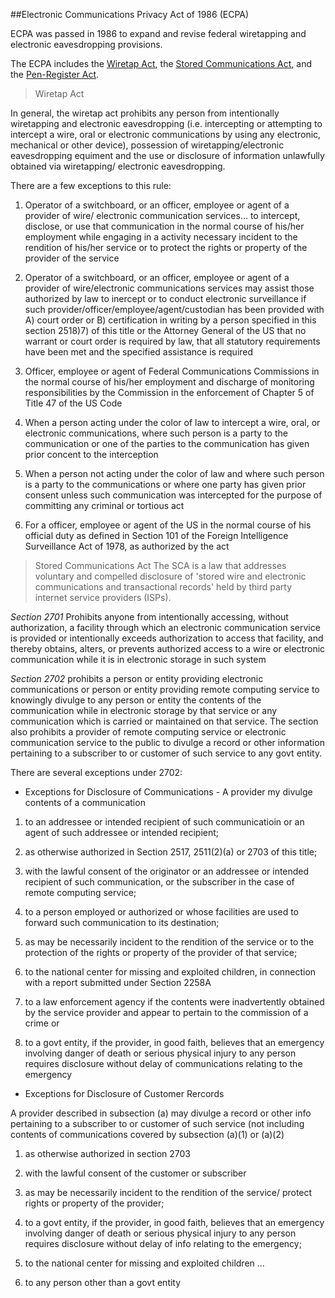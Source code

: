 ##Electronic Communications Privacy Act of 1986 (ECPA) 

ECPA was passed in 1986 to expand and revise federal wiretapping and electronic eavesdropping provisions. 

The ECPA includes the [Wiretap Act](http://www.law.cornell.edu/uscode/text/18/part-I/chapter-119), the [Stored Communications Act](http://www.law.cornell.edu/uscode/text/18/part-I/chapter-121), and the [Pen-Register Act]( http://www.law.cornell.edu/uscode/text/18/part-II/chapter-206).

>Wiretap Act

In general, the wiretap act prohibits any person from intentionally wiretapping and electronic eavesdropping (i.e. intercepting or attempting to intercept a wire, oral or electronic communications by using any electronic, mechanical or other device), possession of wiretapping/electronic eavesdropping equiment and the use or disclosure of information unlawfully obtained via wiretapping/ electronic eavesdropping. 

There are a few exceptions to this rule:
1. Operator of a switchboard, or an officer, employee or agent of a provider of wire/ electronic communication services... to intercept, disclose, or use that communication in the normal course of his/her employment while engaging in a activity necessary incident to the rendition of his/her service or to protect the rights or property of the provider of the service

2. Operator of a switchboard, or an officer, employee or agent of a provider of wire/electronic communications services may assist those authorized by law to inercept or to conduct electronic surveillance if such provider/officer/employee/agent/custodian has been provided with A) court order or B) certification in writing by a person specified in this section 2518)7) of this title or the Attorney General of the US that no warrant or court order is required by law, that all statutory requirements have been met and the specified assistance is required

3. Officer, employee or agent of Federal Communications Commissions in the normal course of his/her employment and discharge of monitoring responsibilities by the Commission in the enforcement of Chapter 5 of Title 47 of the US Code

4. When a person acting under the color of law to intercept a wire, oral, or electronic communications, where such person is a party to the communication or one of the parties to the communication has given prior concent to the interception

5. When a person not acting under the color of law and where such person is a party to the communications or where one party has given prior consent unless such communication was intercepted for the purpose of committing any criminal or tortious act

6. For a officer, employee or agent of the US in the normal course of his official duty as defined in Section 101 of the Foreign Intelligence Surveillance Act of 1978, as authorized by the act 

>Stored Communications Act
The SCA is a law that addresses voluntary and compelled disclosure of 'stored wire and electronic communications and transactional records' held by third party internet service providers (ISPs). 

*Section 2701* Prohibits anyone from intentionally accessing, without authorization, a facility through which an electronic communication service is provided or intentionally exceeds authorization to access that facility, and thereby obtains, alters, or prevents authorized access to a wire or electronic communication while it is in electronic storage in such system 

*Section 2702* prohibits a person or entity providing electronic communications or person or entity providing remote computing service to knowingly divulge to any person or entity the contents of the communication while in electronic storage by that service or any communication which is carried or maintained on that service. The section also prohibits a provider of remote computing service or electronic communication service to the public to divulge a record or other information pertaining to a subscriber to or customer of such service to any govt entity.

There are several exceptions under 2702:
- Exceptions for Disclosure of Communications - A provider my divulge contents of a communication

1. to an addressee or intended recipient of such communicatioin or an agent of such addressee or intended recipient; 

2. as otherwise authorized in Section 2517, 2511(2)(a) or 2703 of this title; 

3. with the lawful consent of the originator or an addressee or intended recipient of such communication, or the subscriber in the case of remote computing service;

4. to a person employed or authorized or whose facilities are used to forward such communication to its destination; 

5. as may be necessarily incident to the rendition of the service or to the protection of the rights or property of the provider of that service; 

6. to the national center for missing and exploited children, in connection with a report submitted under Section 2258A

7. to a law enforcement agency if the contents were inadvertently obtained by the service provider and appear to pertain to the commission of a crime or 

8. to a govt entity, if the provider, in good faith, believes that an emergency involving danger of death or serious physical injury to any person requires disclosure without delay of communications relating to the emergency

- Exceptions for Disclosure of Customer Rercords 

A provider described in subsection (a) may divulge a record or other info pertaining to a subscriber to or customer of such service (not including contents of communications covered by subsection (a)(1) or (a)(2) 

1. as otherwise authorized in section 2703

2. with the lawful consent of the customer or subscriber

3. as may be necessarily incident to the rendition of the service/ protect rights or property of the provider;

4. to a govt entity, if the provider, in good faith, believes that an emergency involving danger of death or serious physical injury to any person requires disclosure without delay of info relating to the emergency;

5. to the national center for missing and exploited children ... 

6. to any person other than a govt entity 
